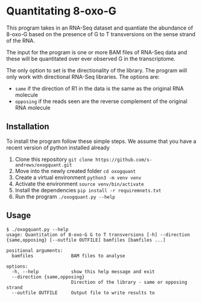 # Quantitating 8-oxo-G

This program takes in an RNA-Seq dataset and quantiate the abundance of 8-oxo-G based on the presence of G to T transversions on the sense strand of the RNA.

The input for the program is one or more BAM files of RNA-Seq data and these will be quantitated over ever observed G in the transcriptome.

The only option to set is the directionality of the library.  The program will only work with directional RNA-Seq libraries.  The options are:

* `same` if the direction of R1 in the data is the same as the original RNA molecule
* `opposing` if the reads seen are the reverse complement of the original RNA molecule

## Installation

To install the program follow these simple steps.  We assume that you have a recent version of python installed already

1. Clone this repository ```git clone https://github.com/s-andrews/oxogquant.git```
2. Move into the newly created folder ```cd oxogquant```
3. Create a virtual environment ```python3 -m venv venv```
4. Activate the environment ```source venv/bin/activate```
5. Install the dependencies ```pip install -r requiremnets.txt```
6. Run the program ```./oxogquant.py --help```


## Usage

```
$ ./oxogquant.py --help
usage: Quantitation of 8-oxo-G G to T transversions [-h] --direction {same,opposing} [--outfile OUTFILE] bamfiles [bamfiles ...]

positional arguments:
  bamfiles              BAM files to analyse

options:
  -h, --help            show this help message and exit
  --direction {same,opposing}
                        Direction of the library - same or opposing strand
  --outfile OUTFILE     Output file to write results to
```